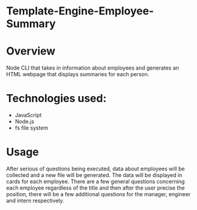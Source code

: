# Template-Engine-Employee-Summary

# Overview
Node CLI that takes in information about employees and generates an HTML webpage that displays summaries for each person.


# Technologies used:

* JavaScript
* Node.js
* fs file system

# Usage

After serious of questions being executed, data about employees will be collected and a new file will be generated. The data will be displayed in cards for each employee. There are a few general questions concerning each employee regardless of the title and then after the user precise the position, there will be a few additional questions for the manager, engineer and intern respectively. 
